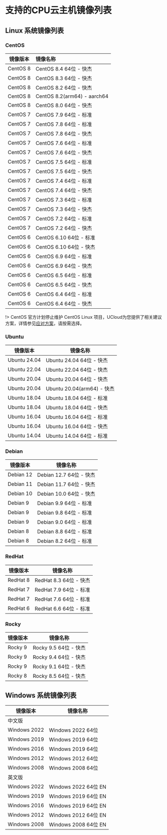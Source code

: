 # 支持的CPU云主机镜像列表

## Linux 系统镜像列表

### CentOS

| 镜像版本 | 镜像名称                    |
| -------- | :-------------------------- |
| CentOS 8 | CentOS 8.4 64位 - 快杰      |
| CentOS 8 | CentOS 8.3 64位 - 快杰      |
| CentOS 8 | CentOS 8.2 64位 - 快杰      |
| CentOS 8 | CentOS 8.2(arm64) - aarch64 |
| CentOS 8 | CentOS 8.0 64位 - 快杰      |
| CentOS 7 | CentOS 7.9 64位 - 标准      |
| CentOS 7 | CentOS 7.8 64位 - 标准      |
| CentOS 7 | CentOS 7.8 64位 - 快杰      |
| CentOS 7 | CentOS 7.6 64位 - 标准      |
| CentOS 7 | CentOS 7.6 64位 - 快杰      |
| CentOS 7 | CentOS 7.5 64位 - 标准      |
| CentOS 7 | CentOS 7.5 64位 - 快杰      |
| CentOS 7 | CentOS 7.4 64位 - 标准      |
| CentOS 7 | CentOS 7.4 64位 - 快杰      |
| CentOS 7 | CentOS 7.3 64位 - 标准      |
| CentOS 7 | CentOS 7.3 64位 - 快杰      |
| CentOS 7 | CentOS 7.2 64位 - 标准      |
| CentOS 7 | CentOS 7.2 64位 - 快杰      |
| CentOS 6 | CentOS 6.10 64位 - 标准     |
| CentOS 6 | CentOS 6.10 64位 - 快杰     |
| CentOS 6 | CentOS 6.9 64位 - 标准      |
| CentOS 6 | CentOS 6.9 64位 - 快杰      |
| CentOS 6 | CentOS 6.5 64位 - 标准      |
| CentOS 6 | CentOS 6.5 64位 - 快杰      |
| CentOS 6 | CentOS 6.4 64位 - 标准      |
| CentOS 6 | CentOS 6.4 64位 - 快杰      |

!> CentOS 官方计划停止维护 CentOS Linux 项目，UCloud为您提供了相关建议方案，详情参见[应对方案](https://docs.ucloud.cn/uhost/introduction/image/Regarding_CentOS_EOL)，请按需选择。

### Ubuntu

| 镜像版本     | 镜像名称                    |
| ------------ | --------------------------- |
| Ubuntu 24.04 | Ubuntu 24.04 64位 \- 快杰   |
| Ubuntu 22.04 | Ubuntu 22.04 64位 \- 快杰   |
| Ubuntu 20.04 | Ubuntu 20.04 64位 \- 快杰   |
| Ubuntu 20.04 | Ubuntu 20.04(arm64) \- 快杰 |
| Ubuntu 18.04 | Ubuntu 18.04 64位 \- 标准   |
| Ubuntu 18.04 | Ubuntu 18.04 64位 \- 快杰   |
| Ubuntu 16.04 | Ubuntu 16.04 64位 \- 标准   |
| Ubuntu 16.04 | Ubuntu 16.04 64位 \- 快杰   |
| Ubuntu 14.04 | Ubuntu 14.04 64位 \- 标准   |

### Debian

| 镜像版本  | 镜像名称                 |
| --------- | ------------------------ |
| Debian 12 | Debian 12.7 64位 \- 快杰 |
| Debian 11 | Debian 11.7 64位 \- 快杰 |
| Debian 10 | Debian 10.0 64位 \- 快杰 |
| Debian 9  | Debian 9.9 64位 \- 标准  |
| Debian 9  | Debian 9.8 64位 \- 标准  |
| Debian 9  | Debian 9.0 64位 \- 标准  |
| Debian 8  | Debian 8.8 64位 \- 标准  |
| Debian 8  | Debian 8.2 64位 \- 标准  |

### RedHat

| 镜像版本 | 镜像名称                |
| -------- | ----------------------- |
| RedHat 8 | RedHat 8.3 64位 \- 快杰 |
| RedHat 7 | RedHat 7.9 64位 \- 标准 |
| RedHat 7 | RedHat 7.6 64位 \- 标准 |
| RedHat 6 | RedHat 6.6 64位 \- 标准 |

### Rocky

| 镜像版本 | 镜像名称               |
| -------- | ---------------------- |
| Rocky 9  | Rocky 9.5 64位 \- 快杰 |
| Rocky 9  | Rocky 9.4 64位 \- 快杰 |
| Rocky 9  | Rocky 9.1 64位 \- 快杰 |
| Rocky 8  | Rocky 8.5 64位 \- 快杰 |

## Windows 系统镜像列表

| 镜像版本     | 镜像名称             |
| ------------ | -------------------- |
| 中文版       |                      |
| Windows 2022 | Windows 2022 64位    |
| Windows 2019 | Windows 2019 64位    |
| Windows 2016 | Windows 2019 64位    |
| Windows 2012 | Windows 2012 64位    |
| Windows 2008 | Windows 2008 64位    |
| 英文版       |                      |
| Windows 2022 | Windows 2022 64位 EN |
| Windows 2019 | Windows 2019 64位 EN |
| Windows 2016 | Windows 2019 64位 EN |
| Windows 2012 | Windows 2012 64位 EN |
| Windows 2008 | Windows 2008 64位 EN |

